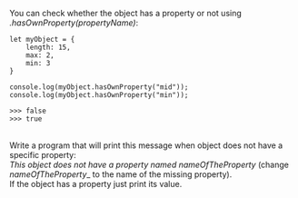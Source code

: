 You can check whether the object has a property or not using _.hasOwnProperty(propertyName)_:
```
let myObject = {
    length: 15,
    max: 2,
    min: 3
}

console.log(myObject.hasOwnProperty("mid"));
console.log(myObject.hasOwnProperty("min"));

>>> false
>>> true
```
\
Write a program that will print this message when object does not have a specific property:
\
_This object does not have a property named nameOfTheProperty_ (change _nameOfTheProperty__ to the name of the missing property).
\
If the object has a property just print its value.
